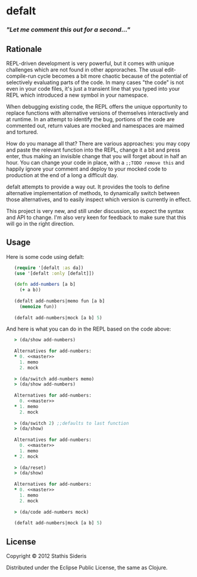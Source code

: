 # defalt

<h3><i>"Let me comment this out for a second..."</i></h3>

## Rationale

REPL-driven development is very powerful, but it comes with unique
challenges which are not found in other approraches. The usual
edit-compile-run cycle becomes a bit more chaotic because of the
potential of selectively evaluating parts of the code. In many cases
"the code" is not even in your code files, it's just a transient line
that you typed into your REPL which introduced a new symbol in your
namespace.

When debugging existing code, the REPL offers the unique opportunity
to replace functions with alternative versions of themselves
interactively and at runtime. In an attempt to identify the bug,
portions of the code are commented out, return values are mocked and
namespaces are maimed and tortured.

How do you manage all that? There are various approaches: you may copy
and paste the relevant function into the REPL, change it a bit and
press enter, thus making an invisible change that you will forget
about in half an hour. You can change your code in place, with a
`;;TODO remove this` and happily ignore your comment and deploy to
your mocked code to production at the end of a long a difficult day.

defalt attempts to provide a way out. It provides the tools to define
alternative implementation of methods, to dynamically switch between
those alternatives, and to easily inspect which version is currently
in effect.

This project is very new, and still under discussion, so expect the
syntax and API to change. I'm also very keen for feedback to make sure
that this will go in the right direction.

## Usage

Here is some code using defalt:

```clojure
   (require '[defalt :as da])
   (use '[defalt :only [defalt]])
    
   (defn add-numbers [a b]
     (+ a b))
    
   (defalt add-numbers|memo fun [a b]
     (memoize fun))
    
   (defalt add-numbers|mock [a b] 5)
```

And here is what you can do in the REPL based on the code above:

```clojure
   > (da/show add-numbers)
    
   Alternatives for add-numbers:
   * 0. <<master>>
     1. memo
     2. mock
    
   > (da/switch add-numbers memo)
   > (da/show add-numbers)
    
   Alternatives for add-numbers:
     0. <<master>>
   * 1. memo
     2. mock
    
   > (da/switch 2) ;;defaults to last function
   > (da/show)
    
   Alternatives for add-numbers:
     0. <<master>>
     1. memo
   * 2. mock
    
   > (da/reset)
   > (da/show)
    
   Alternatives for add-numbers:
   * 0. <<master>>
     1. memo
     2. mock
    
   > (da/code add-numbers mock)
    
   (defalt add-numbers|mock [a b] 5)
```

## License

Copyright © 2012 Stathis Sideris

Distributed under the Eclipse Public License, the same as Clojure.
